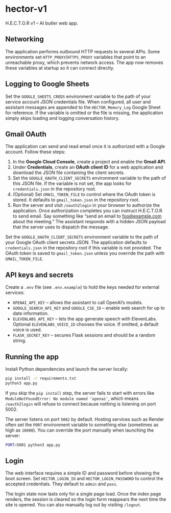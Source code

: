# hector-v1
H.E.C.T.O.R v1 – AI butler web app.

## Networking

The application performs outbound HTTP requests to several APIs. Some
environments set `HTTP_PROXY`/`HTTPS_PROXY` variables that point to an
unreachable proxy, which prevents network access. The app now removes these
variables at startup so it can connect directly.

## Logging to Google Sheets

Set the `GOOGLE_SHEETS_CREDS` environment variable to the path of your
service account JSON credentials file. When configured, all user and assistant
messages are appended to the `HECTOR_Memory_Log` Google Sheet for reference.
If the variable is omitted or the file is missing, the application simply
skips loading and logging conversation history.

## Gmail OAuth

The application can send and read email once it is authorized with a Google
account. Follow these steps:

1. In the **Google Cloud Console**, create a project and enable the **Gmail API**.
2. Under **Credentials**, create an **OAuth client ID** for a web application and
   download the JSON file containing the client secrets.
3. Set the `GOOGLE_OAUTH_CLIENT_SECRETS` environment variable to the path of this
   JSON file. If the variable is not set, the app looks for `credentials.json` in
   the repository root.
4. (Optional) Set `GMAIL_TOKEN_FILE` to control where the OAuth token is stored.
   It defaults to `gmail_token.json` in the repository root.
5. Run the server and visit `/oauth2login` in your browser to authorize the
   application. Once authorization completes you can instruct H.E.C.T.O.R to
   send email. Say something like “send an email to foo@example.com about the
   meeting.” The assistant responds with a hidden JSON payload that the server
   uses to dispatch the message.
   
Set the `GOOGLE_OAUTH_CLIENT_SECRETS` environment variable to the path of your
Google OAuth client secrets JSON. The application defaults to `credentials.json`
in the repository root if this variable is not provided. The OAuth token is
saved to `gmail_token.json` unless you override the path with
`GMAIL_TOKEN_FILE`.

## API keys and secrets

Create a `.env` file (see `.env.example`) to hold the keys needed for external
services:

- `OPENAI_API_KEY` – allows the assistant to call OpenAI’s models.
- `GOOGLE_SEARCH_API_KEY` and `GOOGLE_CSE_ID` – enable web search for up to date
  information.
- `ELEVENLABS_API_KEY` – lets the app generate speech with ElevenLabs. Optional
  `ELEVENLABS_VOICE_ID` chooses the voice. If omitted, a default voice is used.
- `FLASK_SECRET_KEY` – secures Flask sessions and should be a random string.

## Running the app

Install Python dependencies and launch the server locally:

```bash
pip install -r requirements.txt
python3 app.py
```

If you skip the `pip install` step, the server fails to start with errors like
`ModuleNotFoundError: No module named 'openai'`, which means `/oauth2login` will
refuse to connect because nothing is listening on port 5002.

The server listens on port `5002` by default. Hosting services such as Render
often set the `PORT` environment variable to something else (sometimes as high
as `10000`). You can override the port manually when launching the server:

```bash
PORT=5001 python3 app.py
```

## Login

The web interface requires a simple ID and password before showing the boot screen.
Set `HECTOR_LOGIN_ID` and `HECTOR_LOGIN_PASSWORD` to control the accepted
credentials. They default to `admin` and `pass`.

The login state now lasts only for a single page load. Once the index page
renders, the session is cleared so the login form reappears the next time the
site is opened. You can also manually log out by visiting `/logout`.
